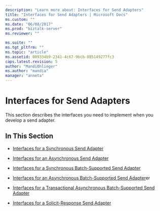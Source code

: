 ```yaml
---
description: "Learn more about: Interfaces for Send Adapters"
title: "Interfaces for Send Adapters | Microsoft Docs"
ms.custom: ""
ms.date: "06/08/2017"
ms.prod: "biztalk-server"
ms.reviewer: ""

ms.suite: ""
ms.tgt_pltfrm: ""
ms.topic: "article"
ms.assetid: 009334b9-2341-4c67-9bcb-885149277fc3
caps.latest.revision: 5
author: "MandiOhlinger"
ms.author: "mandia"
manager: "anneta"
---
```

# Interfaces for Send Adapters
This section describes the interfaces you need to implement when you develop a send adapter.  
  
## In This Section  
  
-   [Interfaces for a Synchronous Send Adapter](../core/interfaces-for-a-synchronous-send-adapter.md)  
  
-   [Interfaces for an Asynchronous Send Adapter](../core/interfaces-for-an-asynchronous-send-adapter.md)  
  
-   [Interfaces for a Synchronous Batch-Supported Send Adapter](../core/interfaces-for-a-synchronous-batch-supported-send-adapter.md)  
  
-   [Interfaces for an Asynchronous Batch-Supported Send Adapter](../core/interfaces-for-an-asynchronous-batch-supported-send-adapter.md)er  
  
-   [Interfaces for a Transactional Asynchronous Batch-Supported Send Adapter](../core/interfaces-for-a-transactional-asynchronous-batch-supported-send-adapter.md)  
  
-   [Interfaces for a Solicit-Response Send Adapter](../core/interfaces-for-a-solicit-response-send-adapter.md)
